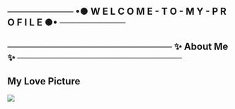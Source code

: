 ## ────────── •● W E L C O M E - T O - M Y - P R O F I L E ●• ──────────
## ───────────────────────── ✨ About Me ✨ ─────────────────────────


## My Love Picture
![](https://cdn.discordapp.com/attachments/831877886680104971/905424865190899723/Konachan.com_-_323955_sample.jpg)
